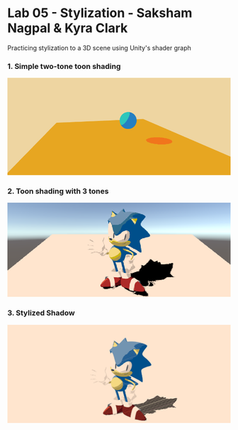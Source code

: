 # Lab 05 - Stylization - Saksham Nagpal & Kyra Clark
Practicing stylization to a 3D scene using Unity's shader graph

### 1. Simple two-tone toon shading

![](images/part1.png)

### 2. Toon shading with 3 tones

![](images/part2.png)

### 3. Stylized Shadow

![](images/part3.png)
